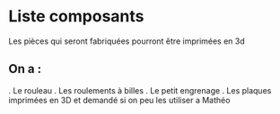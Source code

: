 # Liste composants  
Les pièces qui seront fabriquées pourront être imprimées en 3d  
  

## On a :  
. Le rouleau 
. Les roulements à billes 
. Le petit engrenage
. Les plaques imprimées en 3D et demandé si on peu les utiliser a Mathéo
